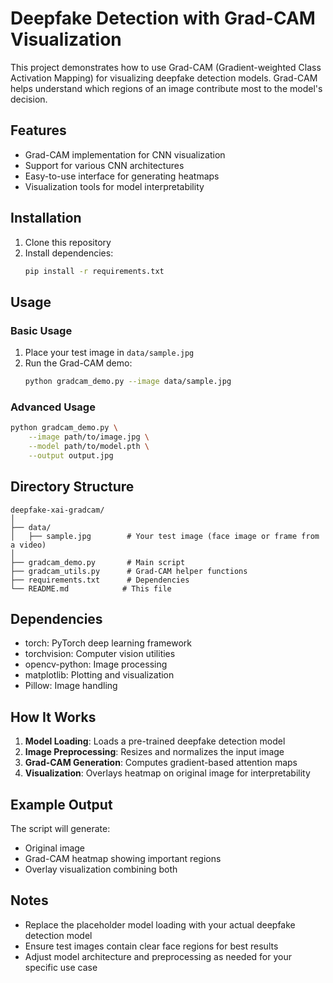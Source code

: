 # Deepfake Detection with Grad-CAM Visualization

This project demonstrates how to use Grad-CAM (Gradient-weighted Class Activation Mapping) for visualizing deepfake detection models. Grad-CAM helps understand which regions of an image contribute most to the model's decision.

## Features

- Grad-CAM implementation for CNN visualization
- Support for various CNN architectures
- Easy-to-use interface for generating heatmaps
- Visualization tools for model interpretability

## Installation

1. Clone this repository
2. Install dependencies:
   ```bash
   pip install -r requirements.txt
   ```

## Usage

### Basic Usage

1. Place your test image in `data/sample.jpg`
2. Run the Grad-CAM demo:
   ```bash
   python gradcam_demo.py --image data/sample.jpg
   ```

### Advanced Usage

```bash
python gradcam_demo.py \
    --image path/to/image.jpg \
    --model path/to/model.pth \
    --output output.jpg
```

## Directory Structure

```
deepfake-xai-gradcam/
│
├── data/
│   ├── sample.jpg        # Your test image (face image or frame from a video)
│
├── gradcam_demo.py       # Main script
├── gradcam_utils.py      # Grad-CAM helper functions
├── requirements.txt      # Dependencies
└── README.md            # This file
```

## Dependencies

- torch: PyTorch deep learning framework
- torchvision: Computer vision utilities
- opencv-python: Image processing
- matplotlib: Plotting and visualization
- Pillow: Image handling

## How It Works

1. **Model Loading**: Loads a pre-trained deepfake detection model
2. **Image Preprocessing**: Resizes and normalizes the input image
3. **Grad-CAM Generation**: Computes gradient-based attention maps
4. **Visualization**: Overlays heatmap on original image for interpretability

## Example Output

The script will generate:
- Original image
- Grad-CAM heatmap showing important regions
- Overlay visualization combining both

## Notes

- Replace the placeholder model loading with your actual deepfake detection model
- Ensure test images contain clear face regions for best results
- Adjust model architecture and preprocessing as needed for your specific use case
